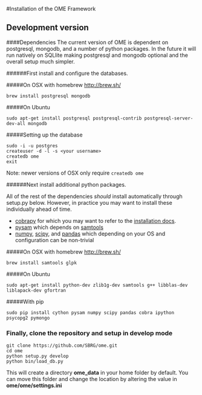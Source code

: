 #Installation of the OME Framework

## Development version

####Dependencies
The current version of OME is dependent on postgresql, mongodb, and a number of python packages. In the future it will run natively on SQLlite making postgresql and mongodb optional and the overall setup much simpler.

######First install and configure the databases.


#####On OSX with homebrew http://brew.sh/
```
brew install postgresql mongodb
```

#####On Ubuntu
```
sudo apt-get install postgresql postgresql-contrib postgresql-server-dev-all mongodb
```
#####Setting up the database

```
sudo -i -u postgres                    
createuser -d -l -s <your username>
createdb ome
exit
```
Note: newer versions of OSX only require ```createdb ome```

######Next install additional python packages.

All of the rest of the dependencies *should* install automatically through setup.py below.  However, in practice you may want to install these individually ahead of time.
* [cobrapy](https://github.com/opencobra/cobrapy/blob/master/README.md) for which you may want to refer to the [installation docs](https://github.com/opencobra/cobrapy/blob/master/INSTALL.md).
* [pysam](https://github.com/pysam-developers/pysam) which depends on [samtools](http://samtools.sourceforge.net/)
* [numpy](http://www.numpy.org/), [scipy](http://www.scipy.org/), and [pandas](http://pandas.pydata.org/) which depending on your OS and configuration can be non-trivial


#####On OSX with homebrew http://brew.sh/
```
brew install samtools glpk
```

#####On Ubuntu
```
sudo apt-get install python-dev zlib1g-dev samtools g++ libblas-dev liblapack-dev gfortran
```
#####With pip
```
sudo pip install cython pysam numpy scipy pandas cobra ipython psycopg2 pymongo
```

### Finally, clone the repository and setup in develop mode
```
git clone https://github.com/SBRG/ome.git
cd ome
python setup.py develop
python bin/load_db.py
```

This will create a directory **ome_data** in your home folder by default.  You can move this folder and change the location by altering the value in **ome/ome/settings.ini**


